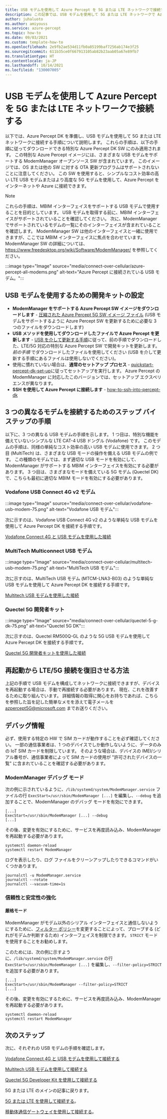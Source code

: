 ```yaml
---
title: USB モデムを使用して Azure Percept を 5G または LTE ネットワークで接続する
description: この記事では、USB モデムを使用して 5G または LTE ネットワークで Azure Percept DK を接続する方法について説明します。
author: juhaluoto
ms.author: amiyouss
ms.service: azure-percept
ms.topic: how-to
ms.date: 09/03/2021
ms.custom: template-how-to
ms.openlocfilehash: 2e9fb2ae534d11fb0a85199baf7256ab174e3f25
ms.sourcegitcommit: 611b35ce0f667913105ab82b23aab05a67e89fb7
ms.translationtype: HT
ms.contentlocale: ja-JP
ms.lasthandoff: 10/14/2021
ms.locfileid: "130007005"
---
```

# <a name="connect-azure-percept-over-5g-or-lte-networks-using-a-usb-modem"></a>USB モデムを使用して Azure Percept を 5G または LTE ネットワークで接続する

以下では、Azure Percept DK を準備し、USB モデムを使用して 5G または LTE ネットワークに接続する手順について説明します。 これらの手順は、以下の手順に従ってダウンロードできる特別な Azure Percept DK SW にのみ適用されます。 この特別な Azure Percept イメージには、さまざまな USB モデムをサポートする ModemManager オープンソース SW が含まれています。 このイメージでは、OS または他の SW に対する OTA 更新プログラムはサポートされないことに注意してください。 この SW を使用すると、シンプルなコスト効率の高い LTE USB モデムまたはより高度な 5G モデムを使用して、Azure Percept をインターネットや Azure に接続できます。 

> [!Note]
> これらの手順は、MBIM インターフェイスをサポートする USB モデムで使用することを目的としています。 USB モデムを取得する前に、MBIM インターフェイスがサポートされていることを確認してください。 次に、ModemManager でサポートされているモデムの一覧にそのインターフェイスが含まれていることを確認します。 ModemManager SW は他のインターフェイスと一緒に使用できますが、ここでは MBIM インターフェイスに焦点を合わせています。 ModemManager SW の詳細については、https://www.freedesktop.org/wiki/Software/ModemManager/ を参照してください。


:::image type="Image" source="media/connect-over-cellular/azure-percept-all-modems.png" alt-text="Azure Percept に接続されている USB モデム。":::

## <a name="setting-up-the-devkit-for-using-usb-modem"></a>USB モデムを使用するための開発キットの設定

- **ModemManager をサポートする Azure Percept SW イメージをダウンロードします** - [圧縮された Azure Percept 5G SW イメージ ファイル](https://aka.ms/azpercept5gimage) (USB モデムをサポートするように Azure Percept SW を更新するために必要な 3 つのファイルをダウンロードします)
- **USB メソッドを使用してダウンロードしたファイルで Azure Percept を更新します** - [USB を介して更新する手順](./how-to-update-via-usb.md)に従って、前の手順でダウンロードした、LTE/5G 対応の特別な Azure Percept SW で開発キットを更新します。 *前の手順* でダウンロードしたファイルを使用してください (USB を介して更新する手順にあるファイルは使用しないでください)。
- 使用に慣れていない場合は、**通常のセットアップ プロセス** - [quickstart-percept-dk-set-up](./quickstart-percept-dk-set-up.md)に従ってセットアップを実行します。 Azure Percept の ModemManager に対応したこのバージョンでは、セットアップ エクスペリエンスが異なります。
- **SSH を使用して Azure Percept に接続します** - [how-to-ssh-into-percept-dk](./how-to-ssh-into-percept-dk.md)

## <a name="step-by-step-instructions-for-connecting-three-different-modems"></a>3 つの異なるモデムを接続するためのステップ バイ ステップの手順

以下に、3 つの異なる USB モデムの手順を示します。 1 つ目は、特別な機能を備えていないシンプルな LTE CAT-4 USB ドングル (Vodafone) です。 このモデムの手順は、同様の単純なコスト効率の高い USB モデムに使用できます。 2 つ目 (MultiTech) は、さまざまな USB モードの操作を備える USB モデムの例です。 この種類のモデムでは、まず適切な USB モードを有効にして、ModemManager がサポートする MBIM インターフェイスを有効にする必要があります。 3 つ目は、さまざまなモードを備えている 5G モデム (Quectel DK) で、こちらも最初に適切な MBIM モードを有効にする必要があります。  

### <a name="vodafone-usb-connect-4g-v2-modem"></a>Vodafone USB Connect 4G v2 モデム
:::image type="Image" source="media/connect-over-cellular/vodafone-usb-modem-75.png" alt-text="Vodafone USB モデム":::

次に示すのは、Vodafone USB Connect 4G v2 のような単純な USB モデムを使用して Azure Percept DK を接続する手順です。

[Vodafone Connect 4G と USB モデムを使用した接続](./connect-over-cellular-usb-vodafone.md)   

### <a name="multitech-multiconnect-usb-modem"></a>MultiTech Multiconnect USB モデム
:::image type="Image" source="media/connect-over-cellular/multitech-usb-modem-75.png" alt-text="MultiTech USB モデム":::

次に示すのは、MultiTech USB モデム (MTCM-LNA3-B03) のような単純な USB モデムを使用して Azure Percept DK を接続する手順です。

[Multitech USB モデムを使用した接続](./connect-over-cellular-usb-multitech.md)   

### <a name="quectel-5g-developer-kit"></a>Quectel 5G 開発者キット
:::image type="Image" source="media/connect-over-cellular/quectel-5-g-dk-75.png" alt-text="Quectel 5G DK":::

次に示すのは、Quectel RM500Q-GL のような 5G USB モデムを使用して Azure Percept DK を接続する手順です。

[Quectel 5G 開発者キットを使用した接続](./connect-over-cellular-usb-quectel.md) 

## <a name="how-to-make-your-lte5g-connection-recover-from-reboot"></a>再起動から LTE/5G 接続を復旧させる方法 
上記の手順で USB モデムを構成してネットワークに接続できますが、デバイスを再起動する場合は、手動で再接続する必要があります。 現在、これを改善するために取り組んでいます。 詳細情報の取得に関心をお持ちであれば、こちらを参照した旨を記した簡単なメモを添えて電子メールを azpercept5G@microsoft.com までお送りください。 

## <a name="debugging-information"></a>デバッグ情報 
必ず、使用する特定の HW で SIM カードが動作することを必ず確認してください。 一部の通信事業者は、1 つのデバイスでしか動作しないように、データのみの IoT SIM カードを制限しています。 そのような場合は、デバイスの IMEI/シリアル番号が、通信事業者によって SIM カードの使用が "許可されたデバイスの一覧" に含まれていることを確認する必要があります。

### <a name="modemmanager-debug-mode"></a>ModemManager デバッグ モード

次の例に示されているように、`/lib/systemd/system/ModemManager.service` ファイルの行 `ExecStart=/usr/sbin/ModemManager [...]` を編集し、`--debug` を追加することで、ModemManager のデバッグ モードを有効にできます。
```  
[...]  
ExecStart=/usr/sbin/ModemManager [...] --debug  
[...]  
```
その後、変更を有効にするために、サービスを再度読み込み、ModemManager を再起動する必要があります。
```
systemctl daemon-reload
systemctl restart ModemManager
```
ログを表示したり、ログ ファイルをクリーンアップしたりできるコマンドがいくつかあります。
```
journalctl -u ModemManager.service
journalctl --rotate
journalctl --vacuum-time=1s

```

### <a name="reliability-and-stability-enhancement"></a>信頼性と安定性の強化

#### <a name="strict-mode"></a>厳格モード
ModemManager がモデム以外のシリアル インターフェイスと通信しないようにするために、[フィルター ポリシー](https://www.freedesktop.org/software/ModemManager/api/latest/ch03s02.html)を変更することによって、プローブする (どれがモデムか判断するため) インターフェイスを制限できます。 `STRICT` モードを使用することをお勧めします。

このためには、次の例に示すように、`/lib/systemd/system/ModemManager.service` の行 `ExecStart=/usr/sbin/ModemManager [...]` を編集し、`--filter-policy=STRICT` を追加する必要があります。
```
[...]
ExecStart=/usr/sbin/ModemManager --filter-policy=STRICT
[...]
```
その後、変更を有効にするために、サービスを再度読み込み、ModemManager を再起動する必要があります。
```
systemctl daemon-reload
systemctl restart ModemManager
```

## <a name="next-steps"></a>次のステップ
次に、それぞれの USB モデムの手順を確認します。

[Vodafone Connect 4G と USB モデムを使用して接続する](./connect-over-cellular-usb-vodafone.md)

[Multitech USB モデムを使用して接続する](./connect-over-cellular-usb-multitech.md)

[Quectel 5G Developer Kit を使用して接続する](./connect-over-cellular-usb-quectel.md)

5G または LTE のメインの記事に戻ります。

[5G または LTE を使用して接続する](./connect-over-cellular.md)。

[移動体通信ゲートウェイを使用して接続する](./connect-over-cellular-gateway.md)。
